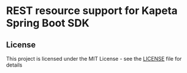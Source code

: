 # REST resource support for Kapeta Spring Boot SDK

## License

This project is licensed under the MIT License - see the [LICENSE](LICENSE) file for details